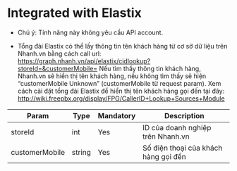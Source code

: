 # Integrated with Elastix

- Chú ý: Tính năng này không yêu cầu API account.

- Tổng đài Elastix có thể lấy thông tin tên khách hàng từ cơ sở dữ liệu trên Nhanh.vn bằng cách call url:
https://graph.nhanh.vn/api/elastix/cidlookup?storeId=&customerMobile=
Nếu tìm thấy thông tin khách hàng, Nhanh.vn sẽ hiển thị tên khách hàng, nếu không tìm thấy sẽ hiện “customerMobile Unknown” (customerMobile từ request param).
Xem cách cài đặt tổng đài Elastix để hiển thị tên khách hàng gọi đến tại đây: http://wiki.freepbx.org/display/FPG/CallerID+Lookup+Sources+Module


Param|Type|Mandatory|Description
-| -----|----------|-------
storeId|int|Yes|ID của doanh nghiệp trên Nhanh.vn
customerMobile|string|Yes|Số điện thoại của khách hàng gọi đến
